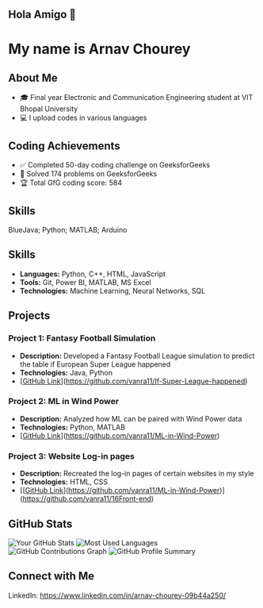 ## Hola Amigo 👋

# My name is Arnav Chourey

## About Me
- 🎓 Final year Electronic and Communication Engineering student at VIT Bhopal University
- 💻 I upload codes in various languages

## Coding Achievements  
- ✅ Completed 50-day coding challenge on GeeksforGeeks
- 🧩 Solved 174 problems on GeeksforGeeks
- 🏆 Total GfG coding score: 584

## Skills
BlueJava; Python; MATLAB; Arduino

## Skills
- **Languages:** Python, C++, HTML, JavaScript
- **Tools:** Git, Power BI, MATLAB, MS Excel
- **Technologies:** Machine Learning, Neural Networks, SQL

## Projects
### Project 1: Fantasy Football Simulation
- **Description:** Developed a Fantasy Football League simulation to predict the table if European Super League happened
- **Technologies:** Java, Python
- [[GitHub Link](#)](https://github.com/vanra11/If-Super-League-happened)

### Project 2: ML in Wind Power
- **Description:** Analyzed how ML can be paired with Wind Power data
- **Technologies:** Python, MATLAB
- [[GitHub Link](#)](https://github.com/vanra11/ML-in-Wind-Power)

### Project 3: Website Log-in pages
- **Description:** Recreated the log-in pages of certain websites in my style
- **Technologies:** HTML, CSS
- [[[GitHub Link](#)](https://github.com/vanra11/ML-in-Wind-Power)](https://github.com/vanra11/16Front-end)

## GitHub Stats
![Your GitHub Stats](https://github-readme-stats.vercel.app/api?username=vanra11&show_icons=true&theme=radical)
![Most Used Languages](https://github-readme-stats.vercel.app/api/top-langs/?username=vanra11&layout=compact&theme=radical)
![GitHub Contributions Graph](https://github-readme-streak-stats.herokuapp.com/?user=vanra11&theme=radical)
![GitHub Profile Summary](https://github-profile-summary-cards.vercel.app/api/cards/profile-details?username=vanra11&theme=radical)

## Connect with Me
LinkedIn: https://www.linkedin.com/in/arnav-chourey-09b44a250/

